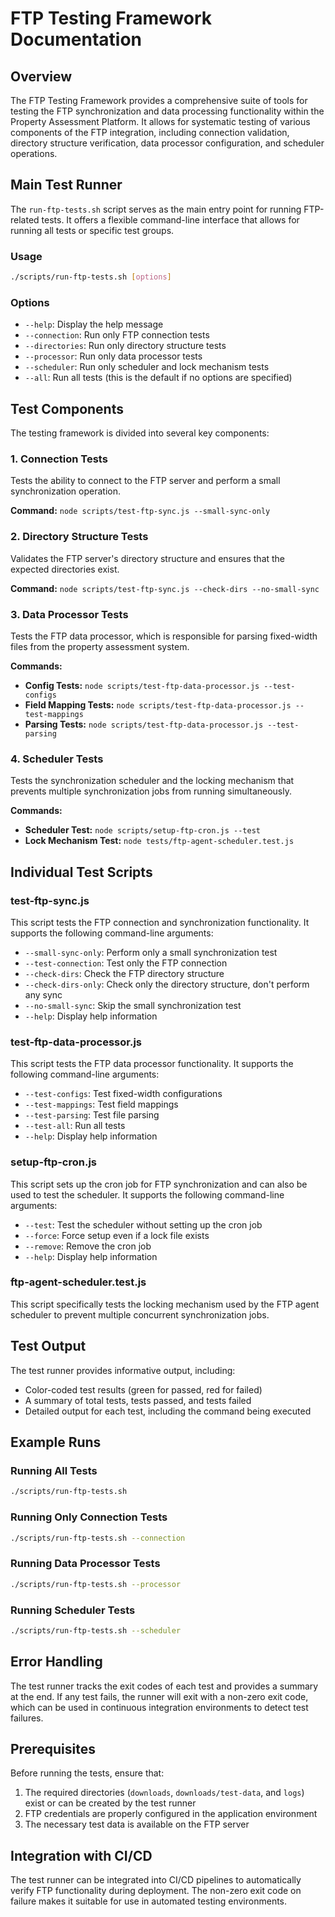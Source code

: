 # FTP Testing Framework Documentation

## Overview

The FTP Testing Framework provides a comprehensive suite of tools for testing the FTP synchronization and data processing functionality within the Property Assessment Platform. It allows for systematic testing of various components of the FTP integration, including connection validation, directory structure verification, data processor configuration, and scheduler operations.

## Main Test Runner

The `run-ftp-tests.sh` script serves as the main entry point for running FTP-related tests. It offers a flexible command-line interface that allows for running all tests or specific test groups.

### Usage

```bash
./scripts/run-ftp-tests.sh [options]
```

### Options

- `--help`: Display the help message
- `--connection`: Run only FTP connection tests
- `--directories`: Run only directory structure tests
- `--processor`: Run only data processor tests
- `--scheduler`: Run only scheduler and lock mechanism tests
- `--all`: Run all tests (this is the default if no options are specified)

## Test Components

The testing framework is divided into several key components:

### 1. Connection Tests

Tests the ability to connect to the FTP server and perform a small synchronization operation.

**Command:** `node scripts/test-ftp-sync.js --small-sync-only`

### 2. Directory Structure Tests

Validates the FTP server's directory structure and ensures that the expected directories exist.

**Command:** `node scripts/test-ftp-sync.js --check-dirs --no-small-sync`

### 3. Data Processor Tests

Tests the FTP data processor, which is responsible for parsing fixed-width files from the property assessment system.

**Commands:**
- **Config Tests:** `node scripts/test-ftp-data-processor.js --test-configs`
- **Field Mapping Tests:** `node scripts/test-ftp-data-processor.js --test-mappings`
- **Parsing Tests:** `node scripts/test-ftp-data-processor.js --test-parsing`

### 4. Scheduler Tests

Tests the synchronization scheduler and the locking mechanism that prevents multiple synchronization jobs from running simultaneously.

**Commands:**
- **Scheduler Test:** `node scripts/setup-ftp-cron.js --test`
- **Lock Mechanism Test:** `node tests/ftp-agent-scheduler.test.js`

## Individual Test Scripts

### test-ftp-sync.js

This script tests the FTP connection and synchronization functionality. It supports the following command-line arguments:

- `--small-sync-only`: Perform only a small synchronization test
- `--test-connection`: Test only the FTP connection
- `--check-dirs`: Check the FTP directory structure
- `--check-dirs-only`: Check only the directory structure, don't perform any sync
- `--no-small-sync`: Skip the small synchronization test
- `--help`: Display help information

### test-ftp-data-processor.js

This script tests the FTP data processor functionality. It supports the following command-line arguments:

- `--test-configs`: Test fixed-width configurations
- `--test-mappings`: Test field mappings
- `--test-parsing`: Test file parsing
- `--test-all`: Run all tests
- `--help`: Display help information

### setup-ftp-cron.js

This script sets up the cron job for FTP synchronization and can also be used to test the scheduler. It supports the following command-line arguments:

- `--test`: Test the scheduler without setting up the cron job
- `--force`: Force setup even if a lock file exists
- `--remove`: Remove the cron job
- `--help`: Display help information

### ftp-agent-scheduler.test.js

This script specifically tests the locking mechanism used by the FTP agent scheduler to prevent multiple concurrent synchronization jobs.

## Test Output

The test runner provides informative output, including:

- Color-coded test results (green for passed, red for failed)
- A summary of total tests, tests passed, and tests failed
- Detailed output for each test, including the command being executed

## Example Runs

### Running All Tests

```bash
./scripts/run-ftp-tests.sh
```

### Running Only Connection Tests

```bash
./scripts/run-ftp-tests.sh --connection
```

### Running Data Processor Tests

```bash
./scripts/run-ftp-tests.sh --processor
```

### Running Scheduler Tests

```bash
./scripts/run-ftp-tests.sh --scheduler
```

## Error Handling

The test runner tracks the exit codes of each test and provides a summary at the end. If any test fails, the runner will exit with a non-zero exit code, which can be used in continuous integration environments to detect test failures.

## Prerequisites

Before running the tests, ensure that:

1. The required directories (`downloads`, `downloads/test-data`, and `logs`) exist or can be created by the test runner
2. FTP credentials are properly configured in the application environment
3. The necessary test data is available on the FTP server

## Integration with CI/CD

The test runner can be integrated into CI/CD pipelines to automatically verify FTP functionality during deployment. The non-zero exit code on failure makes it suitable for use in automated testing environments.